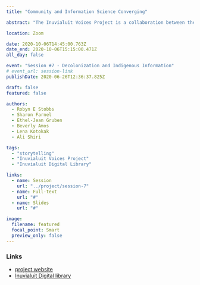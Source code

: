 ```yaml
---
title: "Community and Information Science Converging"

abstract: "The Inuvialuit Voices Project is a collaboration between the Inuvialuit Cultural Centre, the Inuvialuit Regional Corporation, and communities within the Inuvialuit Settlement Region to enhance the Inuvialuit Digital Library (https://inuvialuitdigitallibrary.ca/) with real-time digital storytelling functionality. In this presentation, the authors will describe the community-based methodology being used to co-develop the system, report on a recent elder storytelling gathering that was held to better understand storytelling in-context to inform the design and functionality of the system, and discuss next steps in the development process."

location: Zoom

date: 2020-10-06T14:45:00.763Z
date_end: 2020-10-06T15:15:00.471Z
all_day: false

event: "Session #7 - Decolonization and Indigenous Information"
# event_url: session-link
publishDate: 2020-06-26T12:36:37.825Z

draft: false
featured: false

authors:
  - Robyn E Stobbs
  - Sharon Farnel
  - Ethel-Jean Gruben
  - Beverly Amos
  - Lena Kotokak
  - Ali Shiri

tags:
  - "storytelling"
  - "Inuvialuit Voices Project"
  - "Inuvialuit Digital Library"

links:
  - name: Session
    url: "../project/session-7"
  - name: Full-text
    url: "#"
  - name: Slides
    url: "#"

image:
  filename: featured
  focal_point: Smart
  preview_only: false
---
```


### Links
- [project website](https://sites.google.com/ualberta.ca/inuvialuitvoices/home)
- [Inuvialuit Digital library](https://inuvialuitdigitallibrary.ca/)
